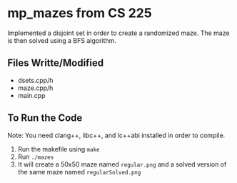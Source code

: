 # mp_mazes from CS 225
Implemented a disjoint set in order to create a randomized maze. The maze is then solved using a BFS algorithm.

## Files Writte/Modified
- dsets.cpp/h
- maze.cpp/h
- main.cpp

## To Run the Code
Note: You need clang++, libc++, and lc++abi installed in order to compile.
1. Run the makefile using ```make```
2. Run ```./mazes```
3. It will create a 50x50 maze named ```regular.png``` and a solved version of the same maze named ```regularSolved.png```
